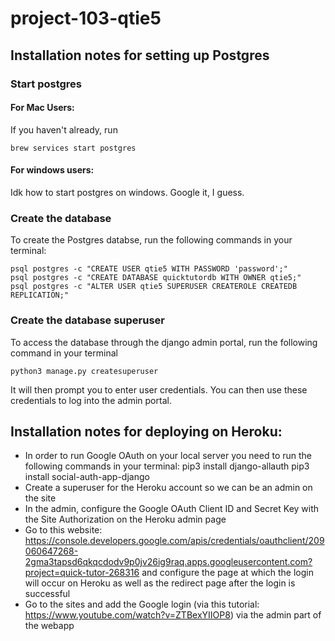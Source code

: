 # project-103-qtie5

## Installation notes for setting up Postgres
### Start postgres
#### For Mac Users:
If you haven't already, run 
````
brew services start postgres
````
#### For windows users: 
Idk how to start postgres on windows. Google it, I guess. 
### Create the database 
To create the Postgres databse, run the following commands in your terminal:
````
psql postgres -c "CREATE USER qtie5 WITH PASSWORD 'password';"
psql postgres -c "CREATE DATABASE quicktutordb WITH OWNER qtie5;"
psql postgres -c "ALTER USER qtie5 SUPERUSER CREATEROLE CREATEDB REPLICATION;"
````

### Create the database superuser

To access the database through the django admin portal, run the following command in your terminal 

````
python3 manage.py createsuperuser
```` 
It will then prompt you to enter user credentials. You can then use these credentials to log into the admin portal.


## Installation notes for deploying on Heroku:
- In order to run Google OAuth on your local server you need to run the following commands in your terminal:
    pip3 install django-allauth
    pip3 install social-auth-app-django
- Create a superuser for the Heroku account so we can be an admin on the site 
- In the admin, configure the Google OAuth Client ID and Secret Key with the Site Authorization on the Heroku admin page
- Go to this website: https://console.developers.google.com/apis/credentials/oauthclient/209060647268-2gma3tapsd6qkqcdodv9p0jv26ig9raq.apps.googleusercontent.com?project=quick-tutor-268316 and configure the page at which the login will occur on Heroku as well as the redirect page after the login is successful
- Go to the sites and add the Google login (via this tutorial: https://www.youtube.com/watch?v=ZTBexYIIOP8) via the admin part of the webapp